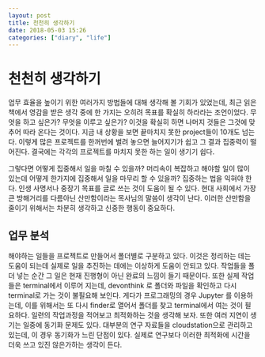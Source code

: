 ```yaml
---
layout: post
title: 천천히 생각하기
date: 2018-05-03 15:26
categories: ["diary", "life"]
---
```


# 천천히 생각하기

업무 효율을 높이기 위한 여러가지 방법들에 대해 생각해 볼 기회가 있었는데, 최근 읽은 책에서 영감을 받은 생각 중에 한 가지는 오히려 목표를 확실히 하라라는 조언이었다. 무엇을 하고 싶은가? 무엇을 이루고 싶은가? 이것을 확실히 하면 나머지 것들은 그것에 맞추어 따라 온다는 것이다. 지금 내 상황을 보면 끝마치지 못한 project들이 10개도 넘는다. 이렇게 많은 프로젝트를 한꺼번에 벌려 놓으면 늘어지기가 쉽고 그 결과 집중력이 떨어진다. 결국에는 각각의 프로젝트를 마치지 못한 하는 일이 생기기 쉽다.

그렇다면 어떻게 집중해서 일을 마칠 수 있을까? 머리속이 복잡하고 해야할 일이 많이 있는데 어떻게 한가지에 집중해서 일을 마무리 할 수 있을까? 집중하는 법을 익혀야 한다. 인생 사명서나 중장기 목표를 글로 쓰는 것이 도움이 될 수 있다. 현대 사회에서 가장 큰 방해거리를 다름아닌 산만함이라는 목사님의 말씀이 생각이 난다. 이러한 산만함을 줄이기 위해서는 차분히 생각하고 신중한 행동이 중요하다.

## 업무 분석

해야하는 일들을 프로젝트로 만들어서 폴더별로 구분하고 있다. 이것은 정리하는 데는 도움이 되는데 실제로 일을 추진하는 데에는 이상하게 도움이 안되고 있다. 작업들을 폴더 넣는 순간 그 일은 현재 진행형이 아닌 완료의 느낌이 들기 때문이다. 또한 실제 작업들은 terminal에서 이루어 지는데, devonthink 로 폴더와 파일을 확인하고 다시 terminal로 가는 것이 불필요해 보인다. 게다가 프로그래밍의 경우 Jupyter 를 이용하는데, 이를 위해서는 또 다시 finder로 열어서 폴더를 찾고 terminal에서 여는 것이 필요하다. 일련의 작업과정을 적어보고 최적화하는 것을 생각해 보자. 또한 여러 지연이 생기는 일중에 동기화 문제도 있다. 대부분의 연구 자료들을 cloudstation으로 관리하고 있는데, 이 경우 동기화가 느린 단점이 있다. 실제로 연구보다 이러한 최적화에 시간을 더욱 쓰고 있진 않은가하는 생각이 든다.


